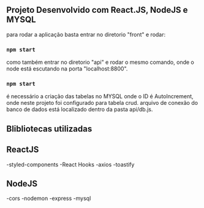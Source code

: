 ## Projeto Desenvolvido com React.JS, NodeJS e MYSQL

para rodar a aplicação basta entrar no diretorio "front" e rodar:
### `npm start`

como também entrar no diretorio "api" e rodar o mesmo comando, onde o node está escutando na porta "localhost:8800".
### `npm start`

é necessário a criação das tabelas no MYSQL onde o ID é AutoIncrement, onde neste projeto foi configurado para tabela crud. arquivo de conexão do banco de dados está localizado dentro da pasta api/db.js.

## Blibliotecas utilizadas

## ReactJS
-styled-components
-React Hooks
-axios
-toastify

## NodeJS
-cors
-nodemon
-express
-mysql